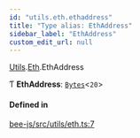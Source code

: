 ```yaml
---
id: "utils.eth.ethaddress"
title: "Type alias: EthAddress"
sidebar_label: "EthAddress"
custom_edit_url: null
---
```


[Utils](../modules/utils.md).[Eth](../modules/utils.eth.md).EthAddress

Ƭ **EthAddress**: [`Bytes`](../interfaces/utils.bytes.bytes.md)<``20``\>

#### Defined in

[bee-js/src/utils/eth.ts:7](https://github.com/ethersphere/bee-js/blob/74056cb/src/utils/eth.ts#L7)
